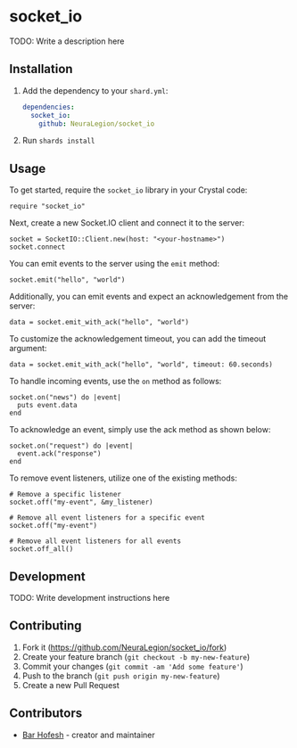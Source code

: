 # socket_io

TODO: Write a description here

## Installation

1. Add the dependency to your `shard.yml`:

   ```yaml
   dependencies:
     socket_io:
       github: NeuraLegion/socket_io
   ```

2. Run `shards install`

## Usage

To get started, require the `socket_io` library in your Crystal code:

```cr
require "socket_io"
```

Next, create a new Socket.IO client and connect it to the server:

```cr
socket = SocketIO::Client.new(host: "<your-hostname>")
socket.connect
```

You can emit events to the server using the `emit` method:

```cr
socket.emit("hello", "world")
```

Additionally, you can emit events and expect an acknowledgement from the server:

```cr
data = socket.emit_with_ack("hello", "world")
```

To customize the acknowledgement timeout, you can add the timeout argument:

```cr
data = socket.emit_with_ack("hello", "world", timeout: 60.seconds)
```

To handle incoming events, use the `on` method as follows:

```cr
socket.on("news") do |event|
  puts event.data
end
```

To acknowledge an event, simply use the ack method as shown below:

```cr
socket.on("request") do |event|
  event.ack("response")
end
```

To remove event listeners, utilize one of the existing methods:

```cr
# Remove a specific listener
socket.off("my-event", &my_listener)

# Remove all event listeners for a specific event
socket.off("my-event")

# Remove all event listeners for all events
socket.off_all()

```

## Development

TODO: Write development instructions here

## Contributing

1. Fork it (<https://github.com/NeuraLegion/socket_io/fork>)
2. Create your feature branch (`git checkout -b my-new-feature`)
3. Commit your changes (`git commit -am 'Add some feature'`)
4. Push to the branch (`git push origin my-new-feature`)
5. Create a new Pull Request

## Contributors

- [Bar Hofesh](https://github.com/bararchy) - creator and maintainer
